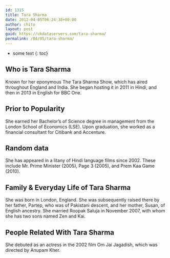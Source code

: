```yaml
---
id: 1315
title: Tara Sharma
date: 2012-04-05T06:24:38+00:00
author: chito
layout: post
guid: https://ukdataservers.com/tara-sharma/
permalink: /04/05/tara-sharma/
---
```


* some text
{: toc}
          
          
## Who is  Tara Sharma
                  
                  
                  
Known for her eponymous The Tara Sharma Show, which has aired throughout England and India. She began hosting it in 2011 in Hindi, and then in 2013 in English for BBC One.
                  
                
                
                
## Prior to Popularity 
                  
                  
                  
She earned her Bachelor&#8217;s of Science degree in management from the London School of Economics (LSE). Upon graduation, she worked as a financial consultant for Citibank and Accenture.
                  
                
                
                
## Random data 
                  
                  
                  
She has appeared in a litany of Hindi language films since 2002. These include Mr. Prime Minister (2005), Page 3 (2005), and Prem Kaa Game (2010).
                  
                
                
                
## Family & Everyday Life of Tara Sharma
                  
                  
                  
She was born in London, England. She was subsequently raised there by her father, Partep, who was of Pakistani descent, and her mother, Susan, of English ancestry. She married Roopak Saluja in November 2007, with whom she has two sons named Zen and Kai.
                  
                
                
                
## People Related With  Tara Sharma
                  
                  
                  
She debuted as an actress in the 2002 film Om Jai Jagadish, which was directed by Anupam Kher.
                  
                
              
            
          
          
          
    
    
  
